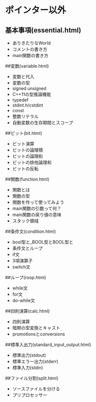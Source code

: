 ﻿# ポインター以外
## 基本事項(essential.html)
- ありきたりなWorld
- コメントの書き方
- main関数の書き方

##変数(variable.html)
- 変数と代入
- 変数の型
- signed unsigned
- C++11の型推論機能
- typedef
- stdint.h/cstdint
- const
- 整数リテラル
- 自動変数の生存期間とスコープ

##ビット(bit.html)
- ビット演算
- ビットの論理積
- ビットの論理和
- ビットの排他論理和
- ビットの反転

##関数(function.html)
- 関数とは
- 関数の型
- 関数を作って使ってみよう
- main関数の引数って何？
- main関数の戻り値の意味
- スタック領域

##条件文(condition.html)
- bool型と_BOOL型とBOOL型と
- 条件文とループ
- if文
- 3項演算子
- switch文

##ループ(roop.html)
- while文
- for文
- do-while文

##四則演算(calc.html)
- 四則演算
- 暗黙の型変換とキャスト
- promotionsとconversions

##標準入出力(standard_input_output.html)
- 標準出力(stdout)
- 標準エラー出力(stderr)
- 標準入力(stdin)

##ファイル分割(split.html)
- ソースファイルを分ける
- プリプロセッサー
